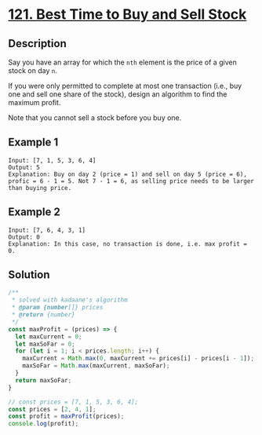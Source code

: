 # [121. Best Time to Buy and Sell Stock](https://leetcode.com/problems/best-time-to-buy-and-sell-stock/)

## Description

Say you have an array for which the `nth` element is the price of a given stock on day `n`.

If you were only permitted to complete at most one transaction (i.e., buy one and sell one share of the stock), design an algorithm to find the maximum profit.

Note that you cannot sell a stock before you buy one.

## Example 1

```example
Input: [7, 1, 5, 3, 6, 4]
Output: 5
Explanation: Buy on day 2 (price = 1) and sell on day 5 (price = 6), profic = 6 - 1 = 5. Not 7 - 1 = 6, as selling price needs to be larger than buying price.
```

## Example 2

```example
Input: [7, 6, 4, 3, 1]
Output: 0
Explanation: In this case, no transaction is done, i.e. max profit = 0.
```

## Solution

```javascript
/**
 * solved with kadaane's algorithm
 * @param {number[]} prices
 * @return {number}
 */
const maxProfit = (prices) => {
  let maxCurrent = 0;
  let maxSoFar = 0;
  for (let i = 1; i < prices.length; i++) {
    maxCurrent = Math.max(0, maxCurrent += prices[i] - prices[i - 1]);
    maxSoFar = Math.max(maxCurrent, maxSoFar);
  }
  return maxSoFar;
}

// const prices = [7, 1, 5, 3, 6, 4];
const prices = [2, 4, 1];
const profit = maxProfit(prices);
console.log(profit);
```
